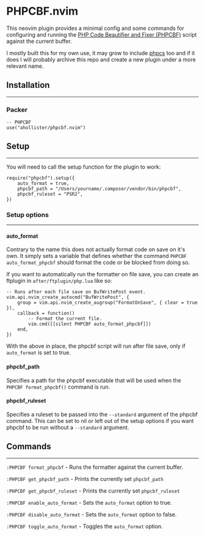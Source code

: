 # PHPCBF.nvim

This neovim plugin provides a minimal config and some commands for configuring and running the [PHP Code Beautifier and Fixer (PHPCBF)](https://phpqa.io/projects/phpcbf.html) script against the current buffer.

I mostly built this for my own use, it may grow to include [phpcs](https://github.com/squizlabs/PHP_CodeSniffer) too and if it does I will probably archive this repo and create a new plugin under a more relevant name.

## Installation
---

### Packer

```
-- PHPCBF
use("ahollister/phpcbf.nvim")
```

## Setup
---

You will need to call the setup function for the plugin to work:

```
require("phpcbf").setup({
	auto_format = true,
	phpcbf_path = "/Users/yourname/.composer/vendor/bin/phpcbf",
	phpcbf_ruleset = "PSR2",
})
```

### Setup options
---

#### auto_format

Contrary to the name this does not actually format code on save on it's own. It simply sets a variable that defines whether the command `PHPCBF auto_format_phpcbf` should format the code or be blocked from doing so.

If you want to automatically run the formatter on file save, you can create an ftplugin in `after/ftplugin/php.lua` like so:

```
-- Runs after each file save on BufWritePost event.
vim.api.nvim_create_autocmd("BufWritePost", {
	group = vim.api.nvim_create_augroup("FormatOnSave", { clear = true }),
	callback = function()
		-- Format the current file.
		vim.cmd([[silent PHPCBF auto_format_phpcbf]])
	end,
})
```

With the above in place, the phpcbf script will run after file save, only if `auto_format` is set to true.

#### phpcbf_path

Specifies a path for the phpcbf executable that will be used when the `PHPCBF format_phpcbf()` command is run.

#### phpcbf_ruleset

Specifies a ruleset to be passed into the `--standard` argument of the phpcbf command. This can be set to nil or left out of the setup options if you want phpcbf to be run without a `--standard` argument.

## Commands
---

`:PHPCBF format_phpcbf` - Runs the formatter against the current buffer.

`:PHPCBF get_phpcbf_path` - Prints the currently set `phpcbf_path`

`:PHPCBF get_phpcbf_ruleset` - Prints the currently set `phpcbf_ruleset`

`:PHPCBF enable_auto_format` - Sets the `auto_format` option to true.

`:PHPCBF disable_auto_format` - Sets the `auto_format` option to false.

`:PHPCBF toggle_auto_format` - Toggles the `auto_format` option.

